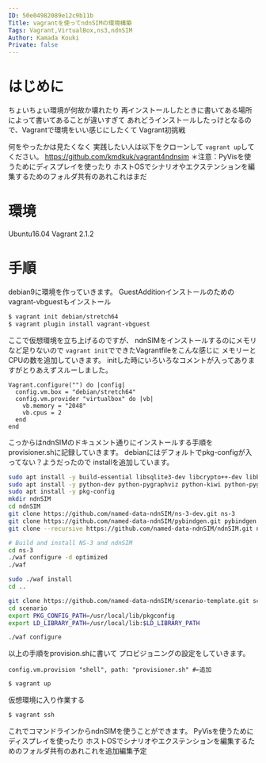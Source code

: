 ```yaml
---
ID: 50e04982089e12c9b11b
Title: vagrantを使ってndnSIMの環境構築
Tags: Vagrant,VirtualBox,ns3,ndnSIM
Author: Kamada Kouki
Private: false
---
```


# はじめに
ちょいちょい環境が何故か壊れたり
再インストールしたときに書いてある場所によって書いてあることが違いすぎて
あれどうインストールしたっけとなるので、Vagrantで環境をいい感じにしたくて
Vagrant初挑戦

何をやったかは見たくなく
実践したい人は以下をクローンして
`vagrant up`してください。
https://github.com/kmdkuk/vagrant4ndnsim
＊注意：PyVisを使うためにディスプレイを使ったり
ホストOSでシナリオやエクステンションを編集するためのフォルダ共有のあれこれはまだ

# 環境
Ubuntu16.04
Vagrant 2.1.2

# 手順
debian9に環境を作っていきます。
GuestAdditionインストールのためのvagrant-vbguestもインストール

```bash
$ vagrant init debian/stretch64
$ vagrant plugin install vagrant-vbguest
```
ここで仮想環境を立ち上げるのですが、
ndnSIMをインストールするのにメモリなど足りないので
`vagrant init`でできたVagrantfileをこんな感じに
メモリーとCPUの数を追加していきます。
initした時にいろいろなコメントが入ってありますがとりあえずスルーしました。

```ruby:Vagrantfile
Vagrant.configure("") do |config|
  config.vm.box = "debian/stretch64"
  config.vm.provider "virtualbox" do |vb|
    vb.memory = "2048"
    vb.cpus = 2
  end
end
```

こっからはndnSIMのドキュメント通りにインストールする手順を
provisioner.shに記録していきます。
debianにはデフォルトでpkg-configが入ってない？ようだったので
installを追加しています。

```bash:provisioner.sh
sudo apt install -y build-essential libsqlite3-dev libcrypto++-dev libboost-all-dev libssl-dev git python-setuptools
sudo apt install -y python-dev python-pygraphviz python-kiwi python-pygoocanvas python-gnome2 python-rsvg ipython
sudo apt install -y pkg-config
mkdir ndnSIM
cd ndnSIM
git clone https://github.com/named-data-ndnSIM/ns-3-dev.git ns-3
git clone https://github.com/named-data-ndnSIM/pybindgen.git pybindgen
git clone --recursive https://github.com/named-data-ndnSIM/ndnSIM.git ns-3/src/ndnSIM

# Build and install NS-3 and ndnSIM
cd ns-3
./waf configure -d optimized
./waf

sudo ./waf install
cd ..

git clone https://github.com/named-data-ndnSIM/scenario-template.git scenario
cd scenario
export PKG_CONFIG_PATH=/usr/local/lib/pkgconfig
export LD_LIBRARY_PATH=/usr/local/lib:$LD_LIBRARY_PATH

./waf configure
```
以上の手順をprovision.shに書いて
プロビジョニングの設定をしていきます。

```ruby:Vagrantfile
config.vm.provision "shell", path: "provisioner.sh" #←追加
```


```bash
$ vagrant up
```

仮想環境に入り作業する

```bash
$ vagrant ssh
```

これでコマンドラインからndnSIMを使うことができます。
PyVisを使うためにディスプレイを使ったり
ホストOSでシナリオやエクステンションを編集するためのフォルダ共有のあれこれを追加編集予定
